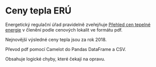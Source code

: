 
# Ceny tepla ERÚ

Energetický regulační úřad pravidelně zveřejňuje [Přehled cen tepelné energie](https://www.eru.cz/teplo/statistika/prehled-cen-tepelne-energie-v-cleneni-podle-cenovych-lokalit) v členění podle cenových lokalit ve formátu pdf.

Nejnovější výsledné ceny tepla jsou za rok 2018.

Převod pdf pomocí Camelot do Pandas DataFrame a CSV.

Obsahuje logické chyby, které čekají na opravu.
